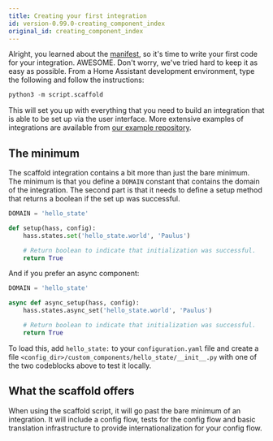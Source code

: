 ```yaml
---
title: Creating your first integration
id: version-0.99.0-creating_component_index
original_id: creating_component_index
---
```


Alright, you learned about the [manifest](creating_integration_manifest.md), so it's time to write your first code for your integration. AWESOME. Don't worry, we've tried hard to keep it as easy as possible. From a Home Assistant development environment, type the following and follow the instructions:

```python
python3 -m script.scaffold
```

This will set you up with everything that you need to build an integration that is able to be set up via the user interface. More extensive examples of integrations are available from [our example repository](https://github.com/home-assistant/example-custom-config/tree/master/custom_components/).

## The minimum

The scaffold integration contains a bit more than just the bare minimum. The minimum is that you define a `DOMAIN` constant that contains the domain of the integration. The second part is that it needs to define a setup method that returns a boolean if the set up was successful.

```python
DOMAIN = 'hello_state'

def setup(hass, config):
    hass.states.set('hello_state.world', 'Paulus')

    # Return boolean to indicate that initialization was successful.
    return True
```

And if you prefer an async component:

```python
DOMAIN = 'hello_state'

async def async_setup(hass, config):
    hass.states.async_set('hello_state.world', 'Paulus')

    # Return boolean to indicate that initialization was successful.
    return True
```

To load this, add `hello_state:` to your `configuration.yaml` file and create a file `<config_dir>/custom_components/hello_state/__init__.py` with one of the two codeblocks above to test it locally.

## What the scaffold offers

When using the scaffold script, it will go past the bare minimum of an integration. It will include a config flow, tests for the config flow and basic translation infrastructure to provide internationalization for your config flow.
